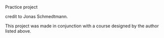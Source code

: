 Practice project 

credit to Jonas Schmedtmann.

This project was made in conjunction with a course designed by the author listed above.